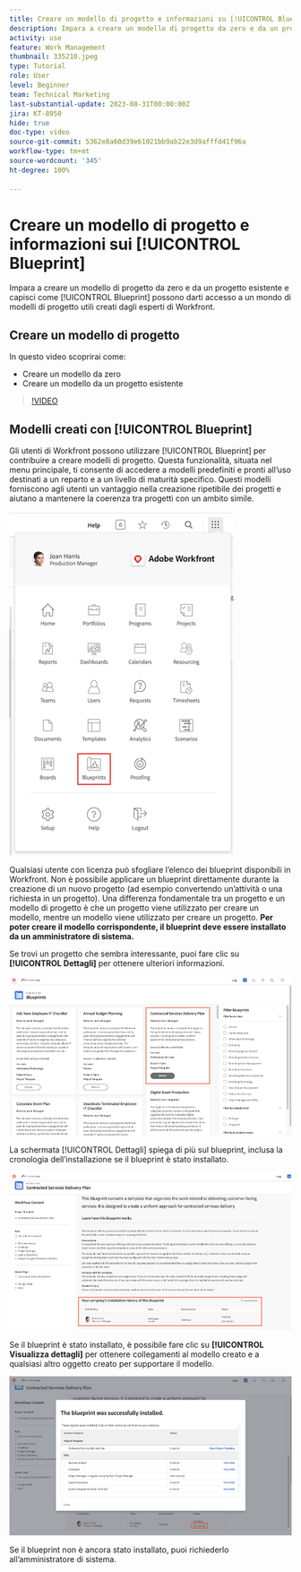 ```yaml
---
title: Creare un modello di progetto e informazioni su [!UICONTROL Blueprint]
description: Impara a creare un modello di progetto da zero e da un progetto esistente e comprendi come [!UICONTROL Blueprint] possono darti accesso a un mondo di modelli di progetto utili creati dagli esperti di Workfront.
activity: use
feature: Work Management
thumbnail: 335210.jpeg
type: Tutorial
role: User
level: Beginner
team: Technical Marketing
last-substantial-update: 2023-08-31T00:00:00Z
jira: KT-8950
hide: true
doc-type: video
source-git-commit: 5362e8a60d39e61021bb9ab22e3d9afffd41f96a
workflow-type: tm+mt
source-wordcount: '345'
ht-degree: 100%

---
```


# Creare un modello di progetto e informazioni sui [!UICONTROL Blueprint]

Impara a creare un modello di progetto da zero e da un progetto esistente e capisci come [!UICONTROL Blueprint] possono darti accesso a un mondo di modelli di progetto utili creati dagli esperti di Workfront.

## Creare un modello di progetto

In questo video scoprirai come:

* Creare un modello da zero
* Creare un modello da un progetto esistente

>[!VIDEO](https://video.tv.adobe.com/v/335210/?quality=12&learn=on)

## Modelli creati con [!UICONTROL Blueprint]

Gli utenti di Workfront possono utilizzare [!UICONTROL Blueprint] per contribuire a creare modelli di progetto. Questa funzionalità, situata nel menu principale, ti consente di accedere a modelli predefiniti e pronti all’uso destinati a un reparto e a un livello di maturità specifico. Questi modelli forniscono agli utenti un vantaggio nella creazione ripetibile dei progetti e aiutano a mantenere la coerenza tra progetti con un ambito simile.

![Blueprint nel menu principale](assets/pt-blueprints-01.png)

Qualsiasi utente con licenza può sfogliare l’elenco dei blueprint disponibili in Workfront. Non è possibile applicare un blueprint direttamente durante la creazione di un nuovo progetto (ad esempio convertendo un’attività o una richiesta in un progetto). Una differenza fondamentale tra un progetto e un modello di progetto è che un progetto viene utilizzato per creare un modello, mentre un modello viene utilizzato per creare un progetto. **Per poter creare il modello corrispondente, il blueprint deve essere installato da un amministratore di sistema.**

Se trovi un progetto che sembra interessante, puoi fare clic su **[!UICONTROL Dettagli]** per ottenere ulteriori informazioni.

![Elenco dei blueprint](assets/pt-blueprints-02.png)

La schermata [!UICONTROL Dettagli] spiega di più sul blueprint, inclusa la cronologia dell’installazione se il blueprint è stato installato.

![Dettagli sull’utilizzo di un blueprint](assets/pt-blueprints-03.png)

Se il blueprint è stato installato, è possibile fare clic su **[!UICONTROL Visualizza dettagli]** per ottenere collegamenti al modello creato e a qualsiasi altro oggetto creato per supportare il modello.

![Dettagli sull’installazione di un blueprint](assets/pt-blueprints-04.png)

Se il blueprint non è ancora stato installato, puoi richiederlo all’amministratore di sistema.
